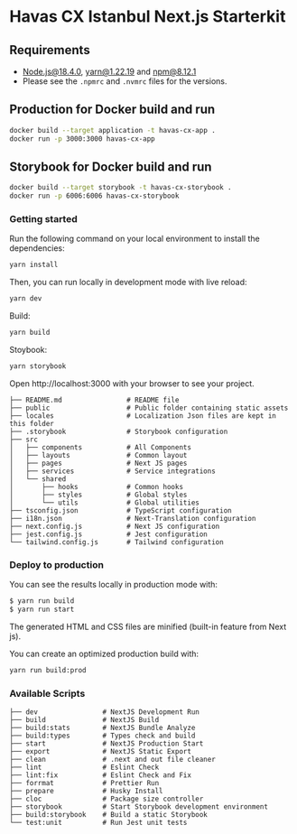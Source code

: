 # Havas CX Istanbul Next.js Starterkit

## Requirements

- Node.js@18.4.0, yarn@1.22.19 and npm@8.12.1
- Please see the `.npmrc` and `.nvmrc` files for the versions.

## Production for Docker build and run

```bash
docker build --target application -t havas-cx-app .
docker run -p 3000:3000 havas-cx-app
```

## Storybook for Docker build and run

```bash
docker build --target storybook -t havas-cx-storybook .
docker run -p 6006:6006 havas-cx-storybook
```

### Getting started

Run the following command on your local environment to install the dependencies:

```bash
yarn install
```

Then, you can run locally in development mode with live reload:

```bash
yarn dev
```

Build:

```bash
yarn build
```

Stoybook:

```bash
yarn storybook
```

Open http://localhost:3000 with your browser to see your project.

```
├── README.md                # README file
├── public                   # Public folder containing static assets
├── locales                  # Localization Json files are kept in this folder
├── .storybook               # Storybook configuration
├── src
│   ├── components           # All Components
│   ├── layouts              # Common layout
│   ├── pages                # Next JS pages
│   ├── services             # Service integrations
│   └── shared
│       ├── hooks            # Common hooks
│       ├── styles           # Global styles
│       └── utils            # Global utilities
├── tsconfig.json            # TypeScript configuration
├── i18n.json                # Next-Translation configuration
├── next.config.js           # Next JS configuration
├── jest.config.js           # Jest configuration
└── tailwind.config.js       # Tailwind configuration
```

### Deploy to production

You can see the results locally in production mode with:

```bash
$ yarn run build
$ yarn run start
```

The generated HTML and CSS files are minified (built-in feature from Next js).

You can create an optimized production build with:

```bash
yarn run build:prod
```

### Available Scripts

```
├── dev                # NextJS Development Run
├── build              # NextJS Build
├── build:stats        # NextJS Bundle Analyze
├── build:types        # Types check and build
├── start              # NextJS Production Start
├── export             # NextJS Static Export
├── clean              # .next and out file cleaner
├── lint               # Eslint Check
├── lint:fix           # Eslint Check and Fix
├── forrmat            # Prettier Run
├── prepare            # Husky Install
├── cloc               # Package size controller
├── storybook          # Start Storybook development environment
├── build:storybook    # Build a static Storybook
└── test:unit          # Run Jest unit tests
```
